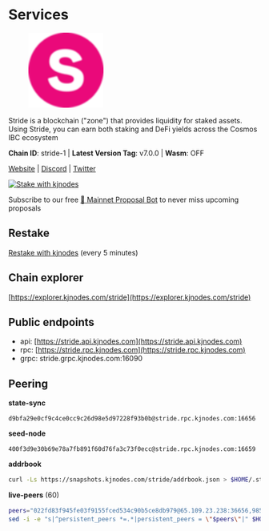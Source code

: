 # Services

<figure><img src="https://raw.githubusercontent.com/kj89/cosmos-images/main/logos/stride.png" width="150" alt=""><figcaption></figcaption></figure>

Stride is a blockchain ("zone") that provides liquidity for staked assets.  Using Stride, you can earn both staking and DeFi yields across the Cosmos IBC ecosystem

**Chain ID**: stride-1 | **Latest Version Tag**: v7.0.0 | **Wasm**: OFF

[Website](https://stride.zone) | [Discord](https://discord.gg/mzQZ8dAE7u) | [Twitter](https://twitter.com/stride_zone)

[![Stake with kjnodes](https://i.ibb.co/cr44Q8j/button-stake-with-kjnodes.png)](https://restake.app/stride/stridevaloper1j8gkhtllnp252l6g6zwzea30e7pvzqttr9768n)

Subscribe to our free [🤖 Mainnet Proposal Bot](https://t.me/kjnodes_proposal_bot) to never miss upcoming proposals

## Restake

[Restake with kjnodes](https://restake.app/stride/stridevaloper1j8gkhtllnp252l6g6zwzea30e7pvzqttr9768n) (every 5 minutes)
## Chain explorer
[https://explorer.kjnodes.com/stride](https://explorer.kjnodes.com/stride)

## Public endpoints

* api: [https://stride.api.kjnodes.com](https://stride.api.kjnodes.com)
* rpc: [https://stride.rpc.kjnodes.com](https://stride.rpc.kjnodes.com)
* grpc: stride.grpc.kjnodes.com:16090

## Peering

**state-sync**

```text
d9bfa29e0cf9c4ce0cc9c26d98e5d97228f93b0b@stride.rpc.kjnodes.com:16656
```

**seed-node**

```text
400f3d9e30b69e78a7fb891f60d76fa3c73f0ecc@stride.rpc.kjnodes.com:16659
```

**addrbook**
```bash
curl -Ls https://snapshots.kjnodes.com/stride/addrbook.json > $HOME/.stride/config/addrbook.json
```

**live-peers** (60)
```bash
peers="022fd83f945fe03f9155fced534c90b5ce8db979@65.109.23.238:36656,9854daeb5414cc415baaedc4cef000faf5e24f85@45.143.196.110:12256,8e4e1f1e087c76c71c64e477e95495833da82aa2@135.181.173.139:26656,7ec6917a0519decec00a9a29f599c4d90ebf3b86@65.21.136.170:51656,233e06cfa51d53e186afe032e848f5c9f5cd4a01@83.171.248.3:26656,5093547fdf0430143ac66b4ee55d80e6542a6c10@217.174.247.163:26656,bffe92095850b08f905f6fde1d4282b4a619a690@5.161.97.148:26656,463b1dc6903455575079572fb23407be586f2a4b@185.16.39.37:26656,3a75e5c30eb6b7f56fe3dbcc968abc44db569389@65.108.202.143:26656,fb24bc1de8c563e822897fba89bf150c602f3123@198.244.178.213:26656,8a210f1bcfc9015a7bc18dcc5add29c0dce3f2dc@135.181.173.67:26656,5383a21cf2d5e513aea2c3e430133f31aa2e5d00@138.201.32.103:26656,ade7d4d0009c7725ee991b8c40a7f646f76bf1e3@149.102.140.108:26656,20f56a68a04eedc764b7e1b87b7032a50b9d4fe9@51.81.155.97:10456,04b797b5a56fb939a97a3c7d9c3230d09b85e8d7@93.189.30.118:26656,44e797771bff124693e63a8ec331d42873cf2ae2@95.217.202.49:35656,6856de6f0c70a850db2b58deb43d568fced4a524@165.227.208.6:26656,e726816f42831689eab9378d5d577f1d06d25716@176.9.188.21:26656,a206a5ff59132c3f771735dec337432e6cfb2f7c@15.235.53.45:2062,d9bfa29e0cf9c4ce0cc9c26d98e5d97228f93b0b@65.109.88.38:16656,8fff37214fb0ef622f1c09dccb22d6321e004c3e@109.123.242.163:50056,6a1087004245692128a6ad11b812bb3640955b86@162.55.235.69:25656,a7d96dc929824613315dcc1c90fee119f28cc51f@164.152.160.155:26656,05eec003db41d7ff47a317ef59f83e31bdca23c3@78.107.234.44:26656,1483ddbd1ba369c01d5496877314ed1b09bd9cc3@65.21.189.221:12256,a3f95b0b15c31a68a7535f6068c4e14b95e90dcf@65.109.92.240:21016,e1b058e5cfa2b836ddaa496b10911da62dcf182e@138.201.8.248:26656,c4688bb34164eacacaa374bc7440b87986dd87ac@162.251.235.252:26656,6831d67983cf5ebcb44da01737ccd6ccbd15c08e@193.70.47.90:12256,8d7d0f32d53467c4d5e8871faf4ec58ea970fed2@157.90.179.182:26456,222b5f1f8f8b4933c1913818ab2b7379c282b4e2@65.108.75.107:11656,8ade90b45b991088c92e8583e8bc93589d6cd81e@84.244.95.247:26656,d77e7918b9f9e21ee60a8e03075ca3e5f7353912@162.55.4.253:26656,df3f533e6b9776c11f08da804edcb810cbdd2080@65.108.234.23:12256,ff8f29adcb3bd468136d49645dca3f1935750c58@174.83.6.129:26656,9ee75491e354965d8bfd8434aa093f8613bc1dce@65.108.238.103:12256,0393c19b176d1cf8bc560c5a8fa990301deb1a7e@95.217.126.187:26656,cd680cc992983e5c8244b5529034a2e362e7a6d3@93.159.134.157:26656,3023b940ec9a39661c95877cec99e17416dc2a17@51.89.6.150:21656,f8e2f80a8c58e6f53cc4940f5f1eac55c9067480@35.213.184.121:26656,b5f9fa874781f975687018ae559f0d952d3a2e24@52.52.208.179:26656,df43d9a9490495aa528431077b526eabeec46b52@95.217.197.100:26653,1ec2a654e00e22279ee50f13f074f2bce7218681@15.235.114.194:10156,bba10290da32f3cb41e15c3a192413666ce05cee@136.243.119.243:26656,615ebc348998f7f050763dd0a9201e8f61e8fc07@35.210.78.199:26656,d95477fd745d8a5e4b3d9052149d28a5dc447a88@35.206.158.54:26656,2254e6968e5c7ebc98ef5b79b388502fa44e10e1@5.161.134.44:26656,ea6a7b2f366bc343f0670f1673fd86001dd08eb0@65.108.122.246:26636,005a2f2a92d5bbf5f9376a8d2bd8b1f7ec0e4bf2@35.224.198.112:26656,a6d139e6cb349ae7fcb0104097f57e85e3bd33e0@18.142.105.207:26656,18704d8ffb35d412adb3fb8eea62c894cf175e75@86.48.26.130:26656,722884e3add85791c34a0563253dc47901320878@65.108.238.61:36656,471518432477e31ea348af246c0b54095d41352c@78.47.210.211:26656,82588f011491c6100d922d133f52fc23460b9231@135.181.67.235:26656,b549e0f88cbebe6cfd3f772937a70640b950fd98@66.172.36.133:28656,dfc62810eeaab86587b2975c79f3c12d4830652d@15.235.114.54:26656,3fef899adcdeded56f6c69fe55c5da1624303367@163.172.101.208:4656,ebc272824924ea1a27ea3183dd0b9ba713494f83@185.16.39.158:26886,0198f6d3ebe7bed4d176558a2ce8d341531f3e7b@74.80.183.130:26653,a7b4cf6f65138ba61518c2c45402da32dc8e28b7@88.99.164.158:21016"
sed -i -e "s|^persistent_peers *=.*|persistent_peers = \"$peers\"|" $HOME/.stride/config/config.toml
```
